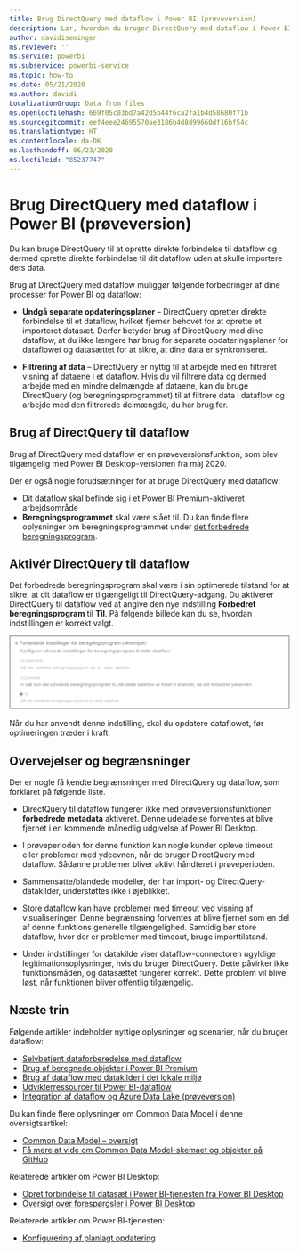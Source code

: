 ```yaml
---
title: Brug DirectQuery med dataflow i Power BI (prøveversion)
description: Lær, hvordan du bruger DirectQuery med dataflow i Power BI
author: davidiseminger
ms.reviewer: ''
ms.service: powerbi
ms.subservice: powerbi-service
ms.topic: how-to
ms.date: 05/21/2020
ms.author: davidi
LocalizationGroup: Data from files
ms.openlocfilehash: 669f05c03bd7a42d5b44f6ca2fa1b4d58680f71b
ms.sourcegitcommit: eef4eee24695570ae3186b4d8d99660df16bf54c
ms.translationtype: HT
ms.contentlocale: da-DK
ms.lasthandoff: 06/23/2020
ms.locfileid: "85237747"
---
```

# <a name="use-directquery-with-dataflows-in-power-bi-preview"></a>Brug DirectQuery med dataflow i Power BI (prøveversion)

Du kan bruge DirectQuery til at oprette direkte forbindelse til dataflow og dermed oprette direkte forbindelse til dit dataflow uden at skulle importere dets data. 

Brug af DirectQuery med dataflow muliggør følgende forbedringer af dine processer for Power BI og dataflow:

* **Undgå separate opdateringsplaner** – DirectQuery opretter direkte forbindelse til et dataflow, hvilket fjerner behovet for at oprette et importeret datasæt. Derfor betyder brug af DirectQuery med dine dataflow, at du ikke længere har brug for separate opdateringsplaner for dataflowet og datasættet for at sikre, at dine data er synkroniseret.

* **Filtrering af data** – DirectQuery er nyttig til at arbejde med en filtreret visning af dataene i et dataflow. Hvis du vil filtrere data og dermed arbejde med en mindre delmængde af dataene, kan du bruge DirectQuery (og beregningsprogrammet) til at filtrere data i dataflow og arbejde med den filtrerede delmængde, du har brug for.


## <a name="using-directquery-for-dataflows"></a>Brug af DirectQuery til dataflow

Brug af DirectQuery med dataflow er en prøveversionsfunktion, som blev tilgængelig med Power BI Desktop-versionen fra maj 2020. 

Der er også nogle forudsætninger for at bruge DirectQuery med dataflow:

* Dit dataflow skal befinde sig i et Power BI Premium-aktiveret arbejdsområde
* **Beregningsprogrammet** skal være slået til. Du kan finde flere oplysninger om beregningsprogrammet under [det forbedrede beregningsprogram](service-dataflows-enhanced-compute-engine.md).

## <a name="enable-directquery-for-dataflows"></a>Aktivér DirectQuery til dataflow

Det forbedrede beregningsprogram skal være i sin optimerede tilstand for at sikre, at dit dataflow er tilgængeligt til DirectQuery-adgang. Du aktiverer DirectQuery til dataflow ved at angive den nye indstilling **Forbedret beregningsprogram** til **Til**. På følgende billede kan du se, hvordan indstillingen er korrekt valgt.

![Aktivér det forbedrede beregningsprogram til dataflow](media/service-dataflows-directquery/dataflows-directquery-01.png)

Når du har anvendt denne indstilling, skal du opdatere dataflowet, før optimeringen træder i kraft. 


## <a name="considerations-and-limitations"></a>Overvejelser og begrænsninger

Der er nogle få kendte begrænsninger med DirectQuery og dataflow, som forklaret på følgende liste.

* DirectQuery til dataflow fungerer ikke med prøveversionsfunktionen **forbedrede metadata** aktiveret. Denne udeladelse forventes at blive fjernet i en kommende månedlig udgivelse af Power BI Desktop.

* I prøveperioden for denne funktion kan nogle kunder opleve timeout eller problemer med ydeevnen, når de bruger DirectQuery med dataflow. Sådanne problemer bliver aktivt håndteret i prøveperioden.

* Sammensatte/blandede modeller, der har import- og DirectQuery-datakilder, understøttes ikke i øjeblikket.

* Store dataflow kan have problemer med timeout ved visning af visualiseringer. Denne begrænsning forventes at blive fjernet som en del af denne funktions generelle tilgængelighed. Samtidig bør store dataflow, hvor der er problemer med timeout, bruge importtilstand.

* Under indstillinger for datakilde viser dataflow-connectoren ugyldige legitimationsoplysninger, hvis du bruger DirectQuery. Dette påvirker ikke funktionsmåden, og datasættet fungerer korrekt. Dette problem vil blive løst, når funktionen bliver offentlig tilgængelig.



## <a name="next-steps"></a>Næste trin

Følgende artikler indeholder nyttige oplysninger og scenarier, når du bruger dataflow:

* [Selvbetjent dataforberedelse med dataflow](service-dataflows-overview.md)
* [Brug af beregnede objekter i Power BI Premium](service-dataflows-computed-entities-premium.md)
* [Brug af dataflow med datakilder i det lokale miljø](service-dataflows-on-premises-gateways.md)
* [Udviklerressourcer til Power BI-dataflow](service-dataflows-developer-resources.md)
* [Integration af dataflow og Azure Data Lake (prøveversion)](service-dataflows-azure-data-lake-integration.md)

Du kan finde flere oplysninger om Common Data Model i denne oversigtsartikel:
* [Common Data Model – oversigt](https://docs.microsoft.com/powerapps/common-data-model/overview)
* [Få mere at vide om Common Data Model-skemaet og objekter på GitHub](https://github.com/Microsoft/CDM)

Relaterede artikler om Power BI Desktop:

* [Opret forbindelse til datasæt i Power BI-tjenesten fra Power BI Desktop](../connect-data/desktop-report-lifecycle-datasets.md)
* [Oversigt over forespørgsler i Power BI Desktop](desktop-query-overview.md)

Relaterede artikler om Power BI-tjenesten:
* [Konfigurering af planlagt opdatering](../connect-data/refresh-scheduled-refresh.md)
